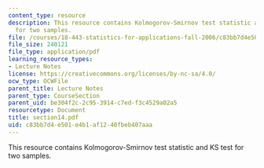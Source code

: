 ```yaml
---
content_type: resource
description: This resource contains Kolmogorov-Smirnov test statistic and KS test
  for two samples.
file: /courses/18-443-statistics-for-applications-fall-2006/c83bb7d4e501e4b1af1240fbeb407aaa_section14.pdf
file_size: 240121
file_type: application/pdf
learning_resource_types:
- Lecture Notes
license: https://creativecommons.org/licenses/by-nc-sa/4.0/
ocw_type: OCWFile
parent_title: Lecture Notes
parent_type: CourseSection
parent_uid: be304f2c-2c95-3914-c7ed-f3c4529a02a5
resourcetype: Document
title: section14.pdf
uid: c83bb7d4-e501-e4b1-af12-40fbeb407aaa
---
```

This resource contains Kolmogorov-Smirnov test statistic and KS test for two samples.